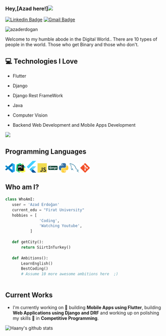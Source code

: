 
### Hey,[Azad here!]<img src="https://media.giphy.com/media/hvRJCLFzcasrR4ia7z/giphy.gif" width="25px">


[![Linkedin Badge](https://img.shields.io/badge/-AzadErdoğan-blue?style=flat-square&logo=Linkedin&logoColor=white&link=https://www.linkedin.com/in/azaderdogan)](https://www.linkedin.com/in/haany-ali) [![Gmail Badge](https://img.shields.io/badge/-azadderdogan@gmail.com-c14438?style=flat-square&logo=Gmail&logoColor=white&link=mailto:azadderdogan@gmail.com)](mailto:azadderdogan@gmail.com) 
<p align="left"> <img src="https://komarev.com/ghpvc/?username=azaderdogan" alt="azaderdogan" /> </p>

Welcome to my humble abode in the Digital World.. There are 10 types of people in the world. Those who get Binary and those who don't.

## :computer: Technologies I Love
* Flutter
* Django
* Django Rest FrameWork
* Java
* Computer Vision

* Backend Web Development and Mobile Apps Development

<img src = "https://github-readme-stats.vercel.app/api/top-langs/?username=azaderdogan&layout=compact">

## Programming Languages
  <img src = 'https://github.com/azaderdogan/azaderdogan/blob/main/images/Visual_Studio_Code_1.35_icon.svg' width='30'/> <img src = 'https://github.com/azaderdogan/azaderdogan/blob/main/images/PyCharm_Icon.svg' height='30'/> <img src = 'https://github.com/azaderdogan/azaderdogan/blob/main/images/flutter-logo.svg' width='30'/>  <img src = 'https://github.com/azaderdogan/azaderdogan/blob/main/images/js.svg' width='30'/>  <img src = 'https://github.com/azaderdogan/azaderdogan/blob/main/images/django.svg' height='30'/> <img src = 'https://github.com/azaderdogan/azaderdogan/blob/main/images/python-seeklogo.com.svg' height='30'/>
 <img src = 'https://github.com/azaderdogan/azaderdogan/blob/main/images/sql.svg' width='30'/> <img src = 'https://github.com/azaderdogan/azaderdogan/blob/main/images/git.svg' width='30'/>
 
 ## Who am I?
 ```python
 class WhoAmI:
 	user = 'Azad Erdoğan'
	current_edu = "Firat University"
	hobbies = [
				'Coding',
				'Watching Youtube',
			]
	
	def getCity():
		return SiirtInTurkey()
	
	def Ambitions():
		LearnEnglish()
		BestCoding()
		# Assume 10 more awesome ambitions here  ;)
	
 ```
 
## Current Works
 * I'm currently working on 🔭 building **Mobile Apps using Flutter**,  building **Web Applications using Django and DRF** and working up on polishing my skills 🌱 in **Competitive Programming**.
 
![Haany's github stats](https://github-readme-stats.vercel.app/api?username=azaderdogan&show_icons=true&hide=[%22issues%22])
 
 
